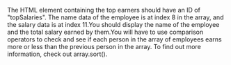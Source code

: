 The HTML element containing the top earners should have an ID of "topSalaries".	The name data of the employee is at index 8 in the array, and the salary data is at index 11.You should display the name of the employee and the total salary earned by them.You will have to use comparison operators to check and see if each person in the array of employees earns more or less than the previous person in the array. To find out more information, check out array.sort().
